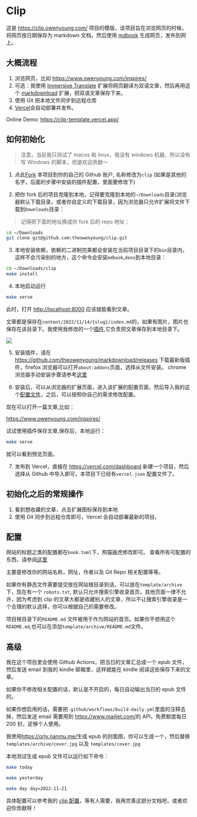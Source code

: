 # Clip

这是 <https://clip.owenyoung.com/> 项目的模版，该项目旨在浏览网页的时候，将网页按日期保存为 markdown 文档，然后使用 [mdbook](https://rust-lang.github.io/mdBook/) 生成网页，发布到网上。

## 大概流程

1. 浏览网页，比如 <https://www.owenyoung.com/inspires/>
2. 可选：我使用 [Immersive Translate](https://github.com/immersive-translate/immersive-translate) 扩展将网页翻译为双语文章，然后再用这个 [markdownload](https://github.com/theowenyoung/markdownload) 扩展，把双语文章保存下来。
3. 使用 Git 把本地文件同步到远程仓库
4. [Vercel](https://vercel.com/dashboard)会自动部署并发布。

Online Demo: <https://clip-template.vercel.app/>

## 如何初始化

> 注意，当前我只测试了 macos 和 linux，我没有 windows 机器，所以没有写 Windows 的脚本，但是欢迎贡献～

1. 点此[Fork](https://github.com/theowenyoung/clip-template/fork) 本项目到你的自己的 Github 账户, 名称修改为`clip` (如果是其他的名字，后面的步骤中安装的插件配置，里面要修改下)

2. 把你 fork 后的项目克隆到本地，记得要克隆到本地的`~/Downloads`目录(浏览器默认下载目录，或者你自定义的下载目录，因为浏览器只允许扩展将文件下载到`Downloads`目录：

> 记得把下面的地址换成你 fork 后的 repo 地址：

```bash
cd ~/Downloads
git clone git@github.com:theowenyoung/clip.git
```

3. 本地安装依赖，依赖的二进制完美都会安装在当前项目目录下的`bin`目录内，这样不会污染别的地方，这个命令会安装`mdbook`,`deno`到本地目录：

```bash
cd ~/Downloads/clip
make install
```

4. 本地启动运行

```bash
make serve
```

此时，打开 <http://localhost:8000> 应该就能看到文章。

文章都是保存在`content/2022/11/14/{slug}/index.md`的，如果有图片，图片也保存在该目录下。我使用我修改的一个[插件](https://github.com/theowenyoung/markdownload),它负责把文章保存到本地目录下。

![](https://i.imgur.com/pTvQQ1h.png)

5. 安装插件，请在<https://github.com/theowenyoung/markdownload/releases> 下载最新版插件，firefox 浏览器可以打开`about:addons`页面，选择从文件安装。 chrome 浏览器手动安装步骤请参考[这里](https://github.com/immersive-translate/immersive-translate/blob/main/readme.md#chrome-%E6%89%8B%E5%8A%A8%E5%AE%89%E8%A3%85)

6. 安装后，可以从浏览器的扩展页面，进入该扩展的配置页面，然后导入我的这个[配置文件](https://raw.githubusercontent.com/theowenyoung/clip-template/main/markdownload-config.json)，之后，可以按照你自己的需求修改配置。

现在可以打开一篇文章,比如：

<https://www.owenyoung.com/inspires/>

试试使用插件保存文章,保存后，本地运行：

```bash
make serve
```

就可以看到预览页面。

7. 发布到 Vercel，直接在 <https://vercel.com/dashboard> 新建一个项目，然后选择从 Github 中导入即可，本项目下已经有`vercel.json` 配置文件了。

## 初始化之后的常规操作

1. 看到想收藏的文章，点击扩展图标保存到本地
2. 使用 Git 同步到远程仓库即可，Vercel 会自动部署最新的项目。

## 配置

网站的标题之类的配置都在`book.toml`下，照猫画虎修改即可。 查看所有可配置的东西，请参阅[这里](https://rust-lang.github.io/mdBook/format/configuration/index.html)

主要是修改你的网站名称，网址，作者以及 Git Repo 相关配置等等。

如果你有静态文件需要提交放在网站根目录到话，可以放在`template/archive` 下，现在有一个 `robots.txt`, 默认只允许搜索引擎收录首页，其他页面一律不允许，因为考虑到 clip 的文章大都是收藏别人的文章，所以不让搜索引擎收录是一个合理的默认选择，你可以根据自己的需要修改。

项目根目录下的`README.md` 文件被用于作为网站的首页。如果你不想用这个`README.md`,也可以在添加`template/archive/README.md`文件。

## 高级

我在这个项目里会使用 Github Actions，把当日的文章汇总成一个 epub 文件，然后发送 email 到我的 kindle 邮箱里，这样就能在 kindle 阅读这些保存下来的文章。

如果你不修改相关配置的话，默认是不开启的，每日自动输出当日的 epub 文件的。

如果你想启用的话，需要把`.github/workflows/build-daily.yml`里面的注释去掉，然后发送 email 需要用到 <https://www.mailjet.com/>的 API，免费额度每日 200 封，足够个人使用。

我使用<https://orly.nanmu.me/>生成 epub 的封面图，你可以生成一个，然后替换 `templates/archive/cover.jpg` 以及 `templates/cover.jpg`

本地测试生成 epub 文件可以运行如下命令：

```bash
make today
```

```bash
make yesterday
```

```bash
make day day=2022-11-21
```

具体配置可以参考我的 [clip 配置](https://github.com/theowenyoung/clip/blob/main/.github/workflows/build-daily.yml)，等有人需要，我再完善这部分文档吧，或者欢迎你贡献呀！
